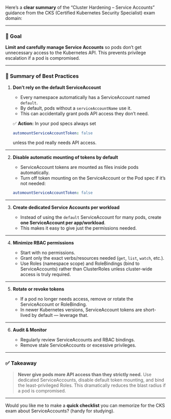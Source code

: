 Here’s a **clear summary** of the “Cluster Hardening – Service Accounts” guidance from the CKS (Certified Kubernetes Security Specialist) exam domain:

---

### 🔑 Goal

**Limit and carefully manage Service Accounts** so pods don’t get unnecessary access to the Kubernetes API. This prevents privilege escalation if a pod is compromised.

---

### 📝 Summary of Best Practices

1. **Don’t rely on the default ServiceAccount**

   * Every namespace automatically has a ServiceAccount named `default`.
   * By default, pods without a `serviceAccountName` use it.
   * This can accidentally grant pods API access they don’t need.

   ✅ **Action:** In your pod specs always set

   ```yaml
   automountServiceAccountToken: false
   ```

   unless the pod really needs API access.

---

2. **Disable automatic mounting of tokens by default**

   * ServiceAccount tokens are mounted as files inside pods automatically.
   * Turn off token mounting on the ServiceAccount or the Pod spec if it’s not needed:

   ```yaml
   automountServiceAccountToken: false
   ```

---

3. **Create dedicated Service Accounts per workload**

   * Instead of using the `default` ServiceAccount for many pods, create **one ServiceAccount per app/workload**.
   * This makes it easy to give just the permissions needed.

---

4. **Minimize RBAC permissions**

   * Start with no permissions.
   * Grant only the exact verbs/resources needed (`get`, `list`, `watch`, etc.).
   * Use Roles (namespace scope) and RoleBindings (bind to ServiceAccounts) rather than ClusterRoles unless cluster-wide access is truly required.

---

5. **Rotate or revoke tokens**

   * If a pod no longer needs access, remove or rotate the ServiceAccount or RoleBinding.
   * In newer Kubernetes versions, ServiceAccount tokens are short-lived by default — leverage that.

---

6. **Audit & Monitor**

   * Regularly review ServiceAccounts and RBAC bindings.
   * Remove stale ServiceAccounts or excessive privileges.

---

### ✅ Takeaway

> **Never give pods more API access than they strictly need.**
> Use dedicated ServiceAccounts, disable default token mounting, and bind the least-privileged Roles. This dramatically reduces the blast radius if a pod is compromised.

---

Would you like me to make a **quick checklist** you can memorize for the CKS exam about ServiceAccounts? (handy for studying).
